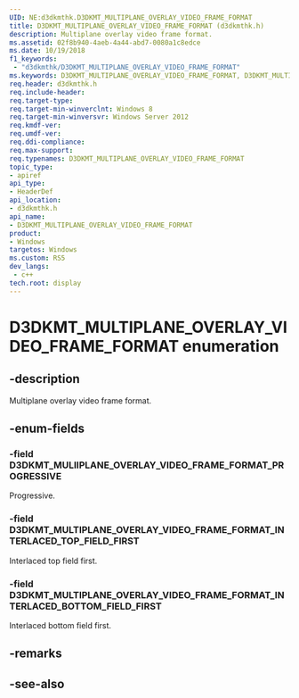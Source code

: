 ```yaml
---
UID: NE:d3dkmthk.D3DKMT_MULTIPLANE_OVERLAY_VIDEO_FRAME_FORMAT
title: D3DKMT_MULTIPLANE_OVERLAY_VIDEO_FRAME_FORMAT (d3dkmthk.h)
description: Multiplane overlay video frame format.
ms.assetid: 02f8b940-4aeb-4a44-abd7-0080a1c8edce
ms.date: 10/19/2018
f1_keywords:
 - "d3dkmthk/D3DKMT_MULTIPLANE_OVERLAY_VIDEO_FRAME_FORMAT"
ms.keywords: D3DKMT_MULTIPLANE_OVERLAY_VIDEO_FRAME_FORMAT, D3DKMT_MULTIPLANE_OVERLAY_VIDEO_FRAME_FORMAT, 
req.header: d3dkmthk.h
req.include-header:
req.target-type:
req.target-min-winverclnt: Windows 8
req.target-min-winversvr: Windows Server 2012
req.kmdf-ver:
req.umdf-ver:
req.ddi-compliance:
req.max-support:
req.typenames: D3DKMT_MULTIPLANE_OVERLAY_VIDEO_FRAME_FORMAT
topic_type: 
- apiref
api_type: 
- HeaderDef
api_location: 
- d3dkmthk.h
api_name: 
- D3DKMT_MULTIPLANE_OVERLAY_VIDEO_FRAME_FORMAT
product:
- Windows
targetos: Windows
ms.custom: RS5
dev_langs:
 - c++
tech.root: display
---
```


# D3DKMT_MULTIPLANE_OVERLAY_VIDEO_FRAME_FORMAT enumeration

## -description

Multiplane overlay video frame format.

## -enum-fields

### -field D3DKMT_MULIIPLANE_OVERLAY_VIDEO_FRAME_FORMAT_PROGRESSIVE 

Progressive.

### -field D3DKMT_MULTIPLANE_OVERLAY_VIDEO_FRAME_FORMAT_INTERLACED_TOP_FIELD_FIRST 

Interlaced top field first.

### -field D3DKMT_MULTIPLANE_OVERLAY_VIDEO_FRAME_FORMAT_INTERLACED_BOTTOM_FIELD_FIRST 

Interlaced bottom field first.

## -remarks

## -see-also
